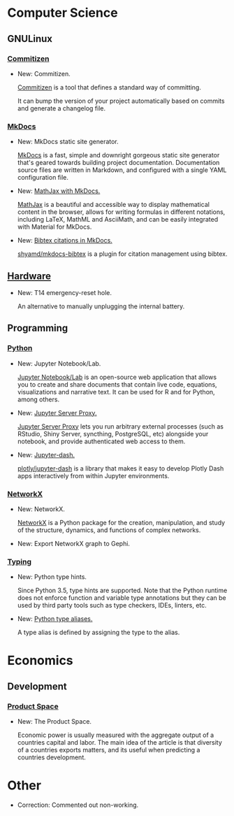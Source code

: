 # Computer Science

## GNULinux

### [Commitizen](commitizen.md)

* New: Commitizen.

    [Commitizen](https://commitizen-tools.github.io/commitizen/) is a tool that
    defines a standard way of committing.
    
    It can bump the version of your project automatically based on commits and
    generate a changelog file.
    

### [MkDocs](mkdocs.md)

* New: MkDocs static site generator.

    [MkDocs](https://www.mkdocs.org/) is a fast, simple and downright gorgeous
    static site generator that's
    geared towards building project documentation. Documentation source files are
    written in Markdown, and configured with a single YAML configuration file.

* New: [MathJax with MkDocs.](mkdocs.md#mathjax)

    [MathJax](https://www.mathjax.org/) is a beautiful and accessible way to
    display mathematical content in the browser, allows for writing formulas in
    different notations, including LaTeX, MathML and AsciiMath, and can be easily
    integrated with Material for MkDocs.

* New: [Bibtex citations in MkDocs.](mkdocs.md#mkdocs-bibtex)

    [shyamd/mkdocs-bibtex](https://github.com/shyamd/mkdocs-bibtex) is a plugin for
    citation management using bibtex.

## [Hardware](t14_amd_gen1.md)

* New: T14 emergency-reset hole.

    An alternative to manually unplugging the internal battery.
    

## Programming

### [Python](jupyter.md)

* New: Jupyter Notebook/Lab.

    [Jupyter Notebook/Lab](https://jupyter.org/) is an open-source web application
    that allows you to create and share documents that contain live code,
    equations, visualizations and narrative text. It can be used for R and for
    Python, among others.
    

* New: [Jupyter Server Proxy.](jupyter.md#extensions)

    [Jupyter Server Proxy](https://jupyter-server-proxy.readthedocs.io/) lets you
    run arbitrary external processes (such as RStudio, Shiny Server, syncthing,
    PostgreSQL, etc) alongside your notebook, and provide authenticated web access
    to them.
    

* New: [Jupyter-dash.](jupyter.md#libraries)

    [plotly/jupyter-dash](https://github.com/plotly/jupyter-dash) is a library
    that makes it easy to develop Plotly Dash apps interactively from within
    Jupyter environments.
    

### [NetworkX](networkx.md)

* New: NetworkX.

    [NetworkX](https://networkx.org/) is a Python package for the creation,
    manipulation, and study of the structure, dynamics, and functions of complex
    networks.

* New: Export NetworkX graph to Gephi.

### [Typing](typing.md)

* New: Python type hints.

    Since Python 3.5, type hints are supported. Note that the Python runtime does
    not enforce function and variable type annotations but they can be used by
    third party tools such as type checkers, IDEs, linters, etc.
    

* New: [Python type aliases.](typing.md#usage)

    A type alias is defined by assigning the type to the alias.
    

# Economics

## Development

### [Product Space](product_space.md)

* New: The Product Space.

    Economic power is usually measured with the aggregate output of a countries
    capital and labor. The main idea of the article is that diversity of a
    countries exports matters, and its useful when predicting a countries
    development.

# Other

* Correction: Commented out non-working.